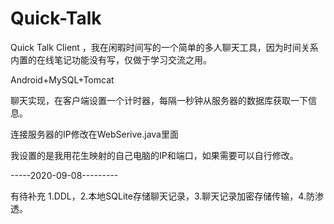 # Quick-Talk
Quick Talk Client ，我在闲暇时间写的一个简单的多人聊天工具，因为时间关系内置的在线笔记功能没有写，仅做于学习交流之用。

Android+MySQL+Tomcat

聊天实现，在客户端设置一个计时器，每隔一秒钟从服务器的数据库获取一下信息。

连接服务器的IP修改在WebSerive.java里面

我设置的是我用花生映射的自己电脑的IP和端口，如果需要可以自行修改。

-----2020-09-08---------

有待补充 1.DDL，2.本地SQLite存储聊天记录，3.聊天记录加密存储传输，4.防渗透。
